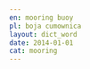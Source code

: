 ```yaml
---
en: mooring buoy
pl: boja cumownica
layout: dict_word
date: 2014-01-01
cat: mooring
---
```


<!-- TODO: opis -->